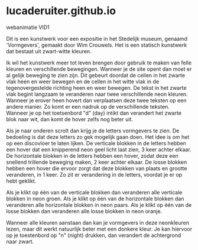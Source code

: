 # lucaderuiter.github.io
webanimatie VID1

Dit is een kunstwerk voor een expositie in het Stedelijk museum, genaamd 'Vormgevers', gemaakt door Wim Crouwels.
Het is een statisch kunstwerk dat bestaat uit zwart-witte kleuren. 

Ik wil het kunstwerk meer tot leven brengen door gebruik te maken van felle kleuren en verschillende bewegingen. 
Wanneer je de site opent dan moet er al gelijk beweging te zien zijn. Dit gebeurt doordat de cellen in het zwarte vlak heen en weer bewegen en de cellen in het witte vlak in de tegenovergestelde richting heen en weer bewegen.
De tekst in het zwarte vlak begint langzaam te veranderen naar twee verschillende neon kleuren. Wanneer je erover heen hovert dan verplaatsen deze twee teksten op een andere manier. Zo komt er een nadruk op de verschillende teksten.
Wanneer je op het toetsenbord "d" (day) intikt dan verandert het zwarte blok naar wit, dan komt de hover zelfs nog beter uit.

Als je naar onderen scrolt dan krijg je de letters vormgevers te zien. De bedoeling is dat deze letters zo gek mogelijk gaan doen. Het idee is om het op een discovloer te laten lijken.
De verticale blokken in de letters hebben een hover dat een knipperend neon geel licht laat zien, 3 keer achter elkaar.
De horizontale blokken in de letters hebben een hover, zodat deze een snellend trillende beweging maken, 2 keer achter elkaar.
De losse blokken hebben een hover die ervoor zorgt dat deze blokken van plaats en grootte veranderen, in 1 keer.
Zo zit er verandering in de letters, voordat je er op hebt geklikt.

Als je klikt op één van de verticale blokken dan veranderen alle verticale blokken in neon groen.
Als je klikt op één van de horizontale blokken dan veranderen alle horizontale blokken in neon paars.
Als je klikt op één van de losse blokken dan veranderen alle losse blokken in neon oranje.

Wanneer alle kleuren aanstaan dan kan je vormgevers in deze neonkleuren lezen, maar dit werkt natuurlijk beter met een donkere kleur.
Je kan hiervoor op je toestenbord op "n" (night) drukken, dan verandert de achtergrond naar zwart.





